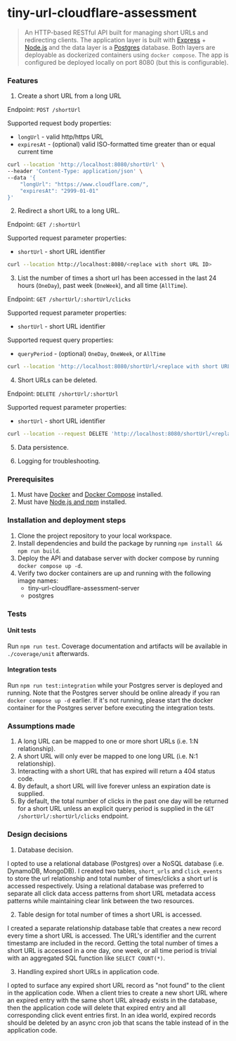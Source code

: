 # tiny-url-cloudflare-assessment

> An HTTP-based RESTful API built for managing short URLs and redirecting clients. The application layer is built with [Express](https://expressjs.com/) + [Node.js](https://nodejs.org/en/) and the data layer is a [Postgres](https://www.postgresql.org/) database. Both layers are deployable as dockerized containers using `docker compose`. The app is configured be deployed locally on port 8080 (but this is configurable).

### Features

1. Create a short URL from a long URL

Endpoint: `POST /shortUrl`

Supported request body properties:

* `longUrl` - valid http/https URL
* `expiresAt` - (optional) valid ISO-formatted time greater than or equal current time

```bash
curl --location 'http://localhost:8080/shortUrl' \
--header 'Content-Type: application/json' \
--data '{
    "longUrl": "https://www.cloudflare.com/",
    "expiresAt": "2999-01-01"
}'
```

2. Redirect a short URL to a long URL.

Endpoint: `GET /:shortUrl`

Supported request parameter properties:

* `shortUrl` - short URL identifier

```bash
curl --location http://localhost:8080/<replace with short URL ID>
```

3. List the number of times a short url has been accessed in the last 24 hours (`OneDay`), past week (`OneWeek`), and all time (`AllTime`).

Endpoint: `GET /shortUrl/:shortUrl/clicks`

Supported request parameter properties:

* `shortUrl` - short URL identifier

Supported request query properties:

* `queryPeriod` - (optional) `OneDay`, `OneWeek`, or `AllTime`

```bash
curl --location 'http://localhost:8080/shortUrl/<replace with short URL ID>/clicks?queryPeriod=OneWeek'
```

4. Short URLs can be deleted.

Endpoint: `DELETE /shortUrl/:shortUrl`

Supported request parameter properties:

* `shortUrl` - short URL identifier

```bash
curl --location --request DELETE 'http://localhost:8080/shortUrl/<replace with short URL ID>'
```

5. Data persistence.

6. Logging for troubleshooting.

### Prerequisites

1. Must have [Docker](https://docs.docker.com/get-docker/) and [Docker Compose](https://docs.docker.com/compose/install/) installed.
2. Must have [Node.js and npm](https://docs.npmjs.com/downloading-and-installing-node-js-and-npm) installed.

### Installation and deployment steps

1. Clone the project repository to your local workspace.
2. Install dependencies and build the package by running `npm install && npm run build`.
3. Deploy the API and database server with docker compose by running `docker compose up -d`.
4. Verify two docker containers are up and running with the following image names:
   - tiny-url-cloudflare-assessment-server
   - postgres

### Tests

#### Unit tests

Run `npm run test`. Coverage documentation and artifacts will be available in `./coverage/unit` afterwards.

#### Integration tests

Run `npm run test:integration` while your Postgres server is deployed and running. Note that the Postgres server should be online already if you ran `docker compose up -d` earlier. If it's not running, please start the docker container for the Postgres server before executing the integration tests.

### Assumptions made

1. A long URL can be mapped to one or more short URLs (i.e. 1:N relationship).
2. A short URL will only ever be mapped to one long URL (i.e. N:1 relationship).
3. Interacting with a short URL that has expired will return a 404 status code.
4. By default, a short URL will live forever unless an expiration date is supplied.
5. By default, the total number of clicks in the past one day will be returned for a short URL unless an explicit query period is supplied in the `GET /shortUrl/:shortUrl/clicks` endpoint.

### Design decisions

1. Database decision.

I opted to use a relational database (Postgres) over a NoSQL database (i.e. DynamoDB, MongoDB). I created two tables, `short_urls` and `click_events` to store the url relationship and total number of times/clicks a short url is accessed respectively. Using a relational database was preferred to separate all click data access patterns from short URL metadata access patterns while maintaining clear link between the two resources.

2. Table design for total number of times a short URL is accessed.

I created a separate relationship database table that creates a new record every time a short URL is accessed. The URL's identifier and the current timestamp are included in the record. Getting the total number of times a short URL is accessed in a one day, one week, or all time period is trivial with an aggregated SQL function like `SELECT COUNT(*)`.

3. Handling expired short URLs in application code.

I opted to surface any expired short URL record as "not found" to the client in the application code. When a client tries to create a new short URL where an expired entry with the same short URL already exists in the database, then the application code will delete that expired entry and all corresponding click event entries first. In an idea world, expired records should be deleted by an async cron job that scans the table instead of in the application code.
